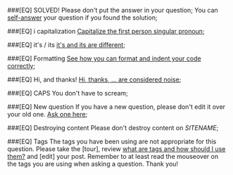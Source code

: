 ###[EQ] SOLVED!
Please don't put the answer in your question; You can [self-answer](//$SITEURL$/help/self-answer) your question if you found the solution;

###[EQ] i capitalization
[Capitalize the first person singular pronoun](//english.stackexchange.com/q/172);

###[EQ] it's / its
[it's and its are different](//english.stackexchange.com/q/653);

###[EQ] Formatting
[See how you can format and indent your code correctly](//$SITEURL$/help/formatting);

###[EQ] Hi, and thanks!
[Hi, thanks, ... are considered noise](//meta.stackexchange.com/q/2950);

###[EQ] CAPS
You don't have to scream;

###[EQ] New question
If you have a new question, please don't edit it over your old one. [Ask one here](//$SITEURL$/questions/ask);

###[EQ] Destroying content
Please don't destroy content on $SITENAME$;

###[EQ] Tags
The tags you have been using are not appropriate for this question. Please take the [tour], review [what are tags and how should I use them?](//$SITEURL$/help/tagging) and [edit] your post. Remember to at least read the mouseover on the tags you are using when asking a question. Thank you!
